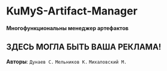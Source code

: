 # KuMyS-Artifact-Manager

#### Многофункциональны менеджер артефактов

## ЗДЕСЬ МОГЛА БЫТЬ ВАША РЕКЛАМА!
**Авторы**: `Дунаев С.` `Мельников К.` `Михаловский М.`